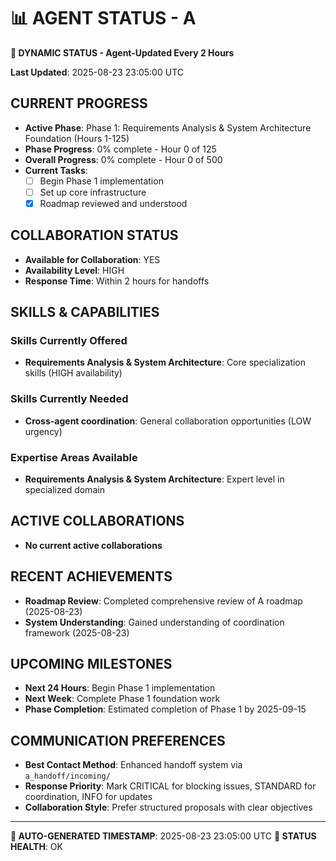 # 📊 **AGENT STATUS - A**
**🔄 DYNAMIC STATUS - Agent-Updated Every 2 Hours**

**Last Updated**: 2025-08-23 23:05:00 UTC

## **CURRENT PROGRESS**
- **Active Phase**: Phase 1: Requirements Analysis & System Architecture Foundation (Hours 1-125)
- **Phase Progress**: 0% complete - Hour 0 of 125
- **Overall Progress**: 0% complete - Hour 0 of 500
- **Current Tasks**: 
  - [ ] Begin Phase 1 implementation
  - [ ] Set up core infrastructure
  - [x] Roadmap reviewed and understood

## **COLLABORATION STATUS**
- **Available for Collaboration**: YES
- **Availability Level**: HIGH
- **Response Time**: Within 2 hours for handoffs

## **SKILLS & CAPABILITIES**

### **Skills Currently Offered**
- **Requirements Analysis & System Architecture**: Core specialization skills (HIGH availability)

### **Skills Currently Needed**
- **Cross-agent coordination**: General collaboration opportunities (LOW urgency)

### **Expertise Areas Available**
- **Requirements Analysis & System Architecture**: Expert level in specialized domain

## **ACTIVE COLLABORATIONS**
- **No current active collaborations**

## **RECENT ACHIEVEMENTS**
- **Roadmap Review**: Completed comprehensive review of A roadmap (2025-08-23)
- **System Understanding**: Gained understanding of coordination framework (2025-08-23)

## **UPCOMING MILESTONES**
- **Next 24 Hours**: Begin Phase 1 implementation
- **Next Week**: Complete Phase 1 foundation work
- **Phase Completion**: Estimated completion of Phase 1 by 2025-09-15

## **COMMUNICATION PREFERENCES**
- **Best Contact Method**: Enhanced handoff system via `a_handoff/incoming/`
- **Response Priority**: Mark CRITICAL for blocking issues, STANDARD for coordination, INFO for updates
- **Collaboration Style**: Prefer structured proposals with clear objectives

---
**🤖 AUTO-GENERATED TIMESTAMP**: 2025-08-23 23:05:00 UTC
**📍 STATUS HEALTH**: OK
